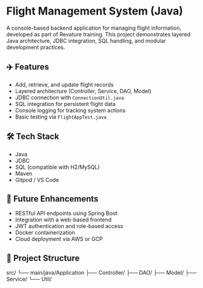 # Flight Management System (Java)

A console-based backend application for managing flight information, developed as part of Revature training. This project demonstrates layered Java architecture, JDBC integration, SQL handling, and modular development practices.

## ✈️ Features
- Add, retrieve, and update flight records
- Layered architecture (Controller, Service, DAO, Model)
- JDBC connection with `ConnectionUtil.java`
- SQL integration for persistent flight data
- Console logging for tracking system actions
- Basic testing via `FlightAppTest.java`

## 🛠️ Tech Stack
- Java
- JDBC
- SQL (compatible with H2/MySQL)
- Maven
- Gitpod / VS Code

## 🚀 Future Enhancements
- RESTful API endpoints using Spring Boot
- Integration with a web-based frontend
- JWT authentication and role-based access
- Docker containerization
- Cloud deployment via AWS or GCP

## 📂 Project Structure
src/
└── main/java/Application
├── Controller/
├── DAO/
├── Model/
├── Service/
└── Util/
